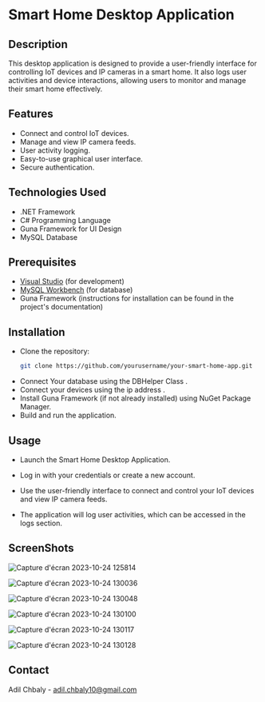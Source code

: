 # Smart Home Desktop Application

## Description
This desktop application is designed to provide a user-friendly interface for controlling IoT devices and IP cameras in a smart home. It also logs user activities and device interactions, allowing users to monitor and manage their smart home effectively.

## Features
- Connect and control IoT devices.
- Manage and view IP camera feeds.
- User activity logging.
- Easy-to-use graphical user interface.
- Secure authentication.

## Technologies Used
- .NET Framework
- C# Programming Language
- Guna Framework for UI Design
- MySQL Database

## Prerequisites
- [Visual Studio](https://visualstudio.microsoft.com/) (for development)
- [MySQL Workbench](https://dev.mysql.com/downloads/workbench/) (for database)
- Guna Framework (instructions for installation can be found in the project's documentation)

## Installation
- Clone the repository:
   ```bash
   git clone https://github.com/yourusername/your-smart-home-app.git
- Connect Your database using the DBHelper Class .
- Connect your devices using the ip address .
- Install Guna Framework (if not already installed) using NuGet Package Manager.
- Build and run the application.

## Usage

- Launch the Smart Home Desktop Application.

- Log in with your credentials or create a new account.

- Use the user-friendly interface to connect and control your IoT devices and view IP camera feeds.

- The application will log user activities, which can be accessed in the logs section.

## ScreenShots
![Capture d'écran 2023-10-24 125814](https://github.com/trotinat/SmartHome/assets/105166255/b4e4055c-960f-4e49-84da-307dfa7160cc)

![Capture d'écran 2023-10-24 130036](https://github.com/trotinat/SmartHome/assets/105166255/38cacfb7-ac8b-4ef9-b917-e1e8e4c9bcb8)

![Capture d'écran 2023-10-24 130048](https://github.com/trotinat/SmartHome/assets/105166255/0e276a6a-4318-4400-b389-ad9a82e00814)

![Capture d'écran 2023-10-24 130100](https://github.com/trotinat/SmartHome/assets/105166255/9e27d5ae-66ef-487e-aafd-fc00411bdb68)

![Capture d'écran 2023-10-24 130117](https://github.com/trotinat/SmartHome/assets/105166255/a564ebff-c660-4c83-a68a-dcd9a21d9f41)

![Capture d'écran 2023-10-24 130128](https://github.com/trotinat/SmartHome/assets/105166255/156198e6-0d5f-4696-b990-28492377ed09)


## Contact
Adil Chbaly - adil.chbaly10@gmail.com
